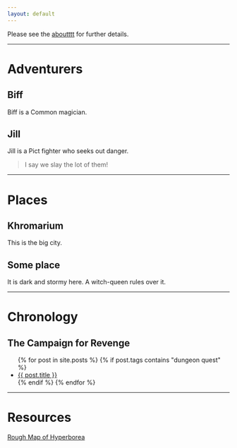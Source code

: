 ```yaml
---
layout: default
---
```


Please see the [aboutttt](about.md) for further details.

---

# Adventurers
## Biff
Biff is a Common magician.

## Jill
Jill is a Pict fighter who seeks out danger.
> I say we slay the lot of them!

---

# Places
## Khromarium
This is the big city.

## Some place
It is dark and stormy here. A witch-queen rules over it.

---

# Chronology
## The Campaign for Revenge
<ul>
  {% for post in site.posts %}
    {% if post.tags contains "dungeon quest" %}
      <li>
        <a href="{{ post.url | prepend:site.baseurl }}">{{ post.title }}</a>
      </li>
    {% endif %}
  {% endfor %}  
</ul>

---

# Resources
[Rough Map of Hyperborea](/assets/pdf/mainland_hyperborea_large.pdf)

